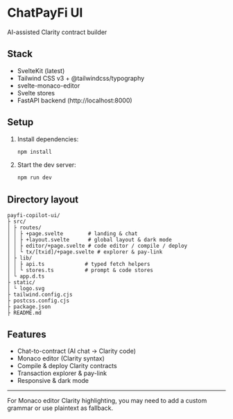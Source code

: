 # ChatPayFi UI

AI-assisted Clarity contract builder

## Stack
- SvelteKit (latest)
- Tailwind CSS v3 + @tailwindcss/typography
- svelte-monaco-editor
- Svelte stores
- FastAPI backend (http://localhost:8000)

## Setup

1. Install dependencies:
   ```bash
   npm install
   ```
2. Start the dev server:
   ```bash
   npm run dev
   ```

## Directory layout

```
payfi-copilot-ui/
├ src/
│ ├ routes/
│ │ ├ +page.svelte        # landing & chat
│ │ ├ +layout.svelte      # global layout & dark mode
│ │ ├ editor/+page.svelte # code editor / compile / deploy
│ │ └ tx/[txid]/+page.svelte # explorer & pay-link
│ ├ lib/
│ │ ├ api.ts             # typed fetch helpers
│ │ └ stores.ts          # prompt & code stores
│ └ app.d.ts
├ static/
│ └ logo.svg
├ tailwind.config.cjs
├ postcss.config.cjs
├ package.json
├ README.md
```

## Features
- Chat-to-contract (AI chat → Clarity code)
- Monaco editor (Clarity syntax)
- Compile & deploy Clarity contracts
- Transaction explorer & pay-link
- Responsive & dark mode

---

For Monaco editor Clarity highlighting, you may need to add a custom grammar or use plaintext as fallback.
